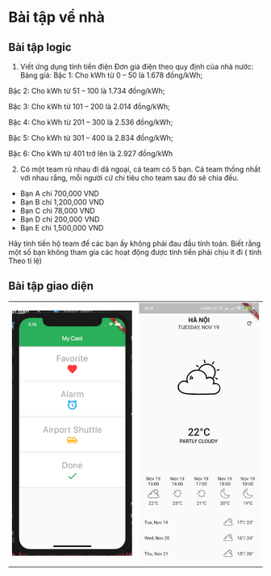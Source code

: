
# Bài tập về nhà

## Bài tập logic
1. Viết ứng dụng tính tiền điện 
Đơn giá điện theo quy định của nhà nước:
Bảng giá:
Bậc 1: Cho kWh từ 0 – 50 là 1.678 đồng/kWh;

Bậc 2: Cho kWh từ 51 – 100 là 1.734 đồng/kWh;

Bậc 3: Cho kWh từ 101 – 200 là 2.014 đồng/kWh;

Bậc 4: Cho kWh từ 201 – 300 là 2.536 đồng/kWh;

Bậc 5: Cho kWh từ 301 – 400 là 2.834 đồng/kWh;

Bậc 6: Cho kWh từ 401 trở lên là 2.927 đồng/kWh


2. Có một team rủ nhau đi dã ngoại, cả team có 5 bạn. Cả team thống nhất với nhau rằng, mỗi người cứ chi tiêu cho team sau đó sẽ chia đều. 
+ Bạn A chi 700,000 VND
+ Bạn B chi 1,200,000 VND
+ Bạn C chi 78,000 VND
+ Bạn D chi 200,000 VND
+ Bạn E chi 1,500,000 VND

Hãy  tính tiền hộ team để các bạn ấy không phải đau đầu tính toán. Biết rằng một số bạn không tham gia các hoạt động được tính tiền phải chịu ít đi ( tính Theo tỉ lệ)


## Bài tập giao diện

<table align="center">
<td>
  <img src = "../img/my_card.png" width="300">
</td>
<td>
  <img src = "../img/weather.jpg" width="300">
</td>
</tr>
</table>
